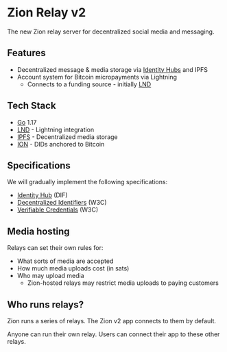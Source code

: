 # Zion Relay v2

The new Zion relay server for decentralized social media and messaging.

## Features
- Decentralized message & media storage via [Identity Hubs](https://identity.foundation/identity-hub/spec/) and IPFS
- Account system for Bitcoin micropayments via Lightning
  - Connects to a funding source - initially [LND](https://github.com/lightningnetwork/lnd)

## Tech Stack
- [Go](https://go.dev/) 1.17
- [LND](https://github.com/lightningnetwork/lnd) - Lightning integration
- [IPFS](https://docs.ipfs.io/concepts/what-is-ipfs/) - Decentralized media storage
- [ION](https://identity.foundation/ion/) - DIDs anchored to Bitcoin

## Specifications
We will gradually implement the following specifications:
- [Identity Hub](https://identity.foundation/identity-hub/spec) (DIF)
- [Decentralized Identifiers](https://www.w3.org/TR/did-core/) (W3C)
- [Verifiable Credentials](https://www.w3.org/TR/vc-data-model/) (W3C)

## Media hosting

Relays can set their own rules for:

- What sorts of media are accepted
- How much media uploads cost (in sats)
- Who may upload media
  - Zion-hosted relays may restrict media uploads to paying customers

## Who runs relays?

Zion runs a series of relays. The Zion v2 app connects to them by default.

Anyone can run their own relay. Users can connect their app to these other relays.
